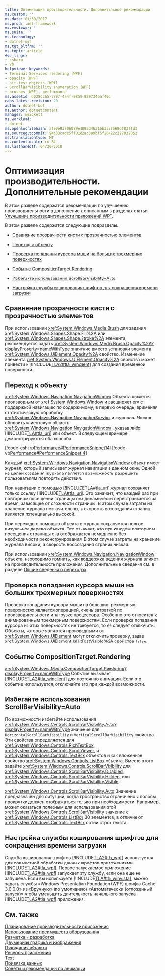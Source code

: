 ```yaml
---
title: Оптимизация производительности. Дополнительные рекомендации
ms.custom: ''
ms.date: 03/30/2017
ms.prod: .net-framework
ms.reviewer: ''
ms.suite: ''
ms.technology:
- dotnet-wpf
ms.tgt_pltfrm: ''
ms.topic: article
dev_langs:
- csharp
- vb
helpviewer_keywords:
- Terminal Services rendering [WPF]
- opacity [WPF]
- hit-test objects [WPF]
- ScrollBarVisibility enumeration [WPF]
- brushes [WPF], performance
ms.assetid: d028cc65-7e97-4a4f-9859-929734eaf40d
caps.latest.revision: 20
author: dotnet-bot
ms.author: dotnetcontent
manager: wpickett
ms.workload:
- dotnet
ms.openlocfilehash: afe0e93706089e1893d46316b33c2568df83ffd3
ms.sourcegitcommit: 94d33cadc5ff81d2ac389bf5f26422c227832052
ms.translationtype: MT
ms.contentlocale: ru-RU
ms.lasthandoff: 04/30/2018
---
```

# <a name="optimizing-performance-other-recommendations"></a>Оптимизация производительности. Дополнительные рекомендации
<a name="introduction"></a> В этом разделе содержатся рекомендации по улучшению производительности в дополнение к описанным в разделах статьи [Улучшение производительности приложений WPF](../../../../docs/framework/wpf/advanced/optimizing-wpf-application-performance.md).  
  
 В этом разделе содержатся следующие подразделы.  
  
-   [Сравнение прозрачности кисти с прозрачностью элементов](#Opacity)  
  
-   [Переход к объекту](#Navigation_Objects)  
  
-   [Проверка попадания курсора мыши на больших трехмерных поверхностях](#Hit_Testing)  
  
-   [Событие CompositionTarget.Rendering](#CompositionTarget_Rendering_Event)  
  
-   [Избегайте использования ScrollBarVisibility=Auto](#Avoid_Using_ScrollBarVisibility)  
  
-   [Настройка службы кэширования шрифтов для сокращения времени загрузки](#FontCache)  
  
<a name="Opacity"></a>   
## <a name="opacity-on-brushes-versus-opacity-on-elements"></a>Сравнение прозрачности кисти с прозрачностью элементов  
 При использовании <xref:System.Windows.Media.Brush> для задания <xref:System.Windows.Shapes.Shape.Fill%2A> или <xref:System.Windows.Shapes.Shape.Stroke%2A> элемента, рекомендуется задать <xref:System.Windows.Media.Brush.Opacity%2A?displayProperty=nameWithType> значение вместо установки элемента <xref:System.Windows.UIElement.Opacity%2A> свойство. Изменение элемента <xref:System.Windows.UIElement.Opacity%2A> свойство может привести к [!INCLUDE[TLA2#tla_winclient](../../../../includes/tla2sharptla-winclient-md.md)] для создания временной поверхности.  
  
<a name="Navigation_Objects"></a>   
## <a name="navigation-to-object"></a>Переход к объекту  
 <xref:System.Windows.Navigation.NavigationWindow> Объекта является производным от <xref:System.Windows.Window> и расширяет его с поддержкой навигацию по содержимому, в первую очередь, применяя статистическую обработку <xref:System.Windows.Navigation.NavigationService> и журнала. Можно обновить клиентскую область <xref:System.Windows.Navigation.NavigationWindow> , указав либо [!INCLUDE[TLA#tla_uri](../../../../includes/tlasharptla-uri-md.md)] или объект. В следующем примере демонстрируются оба способа.  
  
 [!code-csharp[Performance#PerformanceSnippet14](../../../../samples/snippets/csharp/VS_Snippets_Wpf/Performance/CSharp/TestNavigation.xaml.cs#performancesnippet14)]
 [!code-vb[Performance#PerformanceSnippet14](../../../../samples/snippets/visualbasic/VS_Snippets_Wpf/Performance/visualbasic/testnavigation.xaml.vb#performancesnippet14)]  
  
 Каждый <xref:System.Windows.Navigation.NavigationWindow> объект имеет журнал, который записывает журнал навигации в данном окне. Одной из целей создания журнала является возможность разрешить пользователям повторять действия.  
  
 При навигации с помощью [!INCLUDE[TLA#tla_uri](../../../../includes/tlasharptla-uri-md.md)] журнал сохраняет только ссылку [!INCLUDE[TLA#tla_uri](../../../../includes/tlasharptla-uri-md.md)]. Это означает, что каждый раз при повторном посещении страницы она динамически перестраивается за время, зависящее от сложности страницы. В этом случае затраты на хранение журнала незначительны, а скорость воссоздания страниц является потенциально высокой.  
  
 При переходе с помощью объекта в журнал сохраняется полное визуальное дерево объекта. Это означает, что при каждом повторном посещении страницы она отображается немедленно без необходимости реконструирования. В этом случае затраты на хранение журнала высоки, а скорость воссоздания страниц низкая.  
  
 При использовании <xref:System.Windows.Navigation.NavigationWindow> объекта, необходимо помнить, как поддержка ведения журнала влияет на производительность приложения. Дополнительные сведения см. в разделе [Общие сведения о переходах](../../../../docs/framework/wpf/app-development/navigation-overview.md).  
  
<a name="Hit_Testing"></a>   
## <a name="hit-testing-on-large-3d-surfaces"></a>Проверка попадания курсора мыши на больших трехмерных поверхностях  
 Проверка попадания курсора мыши на больших трехмерных поверхностях является операцией, очень затратной по производительности и загрузке процессора. Особенно это относится к анимированным трехмерным поверхностям. Если проверка попадания курсора на этих поверхностях не требуется, то ее следует отключить. Объекты, которые являются производными от <xref:System.Windows.UIElement> могут отключить проверку, задав <xref:System.Windows.UIElement.IsHitTestVisible%2A> свойства `false`.  
  
<a name="CompositionTarget_Rendering_Event"></a>   
## <a name="compositiontargetrendering-event"></a>Событие CompositionTarget.Rendering  
 <xref:System.Windows.Media.CompositionTarget.Rendering?displayProperty=nameWithType> Событие вызывает [!INCLUDE[TLA2#tla_winclient](../../../../includes/tla2sharptla-winclient-md.md)] для постоянно анимации. Если это событие используется, отключайте его при каждой возможности.  
  
<a name="Avoid_Using_ScrollBarVisibility"></a>   
## <a name="avoid-using-scrollbarvisibilityauto"></a>Избегайте использования ScrollBarVisibility=Auto  
 По возможности избегайте использования <xref:System.Windows.Controls.ScrollBarVisibility.Auto?displayProperty=nameWithType> значение для `HorizontalScrollBarVisibility` и `VerticalScrollBarVisibility` свойства. Эти свойства определяются для <xref:System.Windows.Controls.RichTextBox>, <xref:System.Windows.Controls.ScrollViewer>, и <xref:System.Windows.Controls.TextBox> объектов и как вложенное свойство <xref:System.Windows.Controls.ListBox> объекта. Вместо этого задайте <xref:System.Windows.Controls.ScrollBarVisibility> для <xref:System.Windows.Controls.ScrollBarVisibility.Disabled>, <xref:System.Windows.Controls.ScrollBarVisibility.Hidden>, или <xref:System.Windows.Controls.ScrollBarVisibility.Visible>.  
  
 <xref:System.Windows.Controls.ScrollBarVisibility.Auto> Значение предназначен для ситуаций, когда пространство ограничено и полосы прокрутки должен отображаться только при необходимости. Например, может оказаться полезным для использования этой <xref:System.Windows.Controls.ScrollBarVisibility> значение с <xref:System.Windows.Controls.ListBox> 30 элементов, в отличие от <xref:System.Windows.Controls.TextBox> сотни строк текста.  
  
<a name="FontCache"></a>   
## <a name="configure-font-cache-service-to-reduce-start-up-time"></a>Настройка службы кэширования шрифтов для сокращения времени загрузки  
 Служба кэширования шрифтов [!INCLUDE[TLA2#tla_wpf](../../../../includes/tla2sharptla-wpf-md.md)] используется для совместной обработки данных шрифтов приложениями [!INCLUDE[TLA2#tla_wpf](../../../../includes/tla2sharptla-wpf-md.md)]. Первое запускаемое приложение [!INCLUDE[TLA2#tla_wpf](../../../../includes/tla2sharptla-wpf-md.md)] запускает эту службу, если она еще не запущена. Если вы используете [!INCLUDE[TLA#tla_winvista](../../../../includes/tlasharptla-winvista-md.md)], можно задать службы «Windows Presentation Foundation (WPF) шрифта Cache 3.0.0.0» из «Вручную» (по умолчанию) «Автоматически (отложенный запуск)» чтобы уменьшить длительность начального запуска [!INCLUDE[TLA2#tla_wpf](../../../../includes/tla2sharptla-wpf-md.md)] приложения.  
  
## <a name="see-also"></a>См. также  
 [Планирование производительности приложения](../../../../docs/framework/wpf/advanced/planning-for-application-performance.md)  
 [Использование преимуществ оборудования](../../../../docs/framework/wpf/advanced/optimizing-performance-taking-advantage-of-hardware.md)  
 [Разметка и разработка](../../../../docs/framework/wpf/advanced/optimizing-performance-layout-and-design.md)  
 [Двумерная графика и изображения](../../../../docs/framework/wpf/advanced/optimizing-performance-2d-graphics-and-imaging.md)  
 [Поведение объекта](../../../../docs/framework/wpf/advanced/optimizing-performance-object-behavior.md)  
 [Ресурсы приложений](../../../../docs/framework/wpf/advanced/optimizing-performance-application-resources.md)  
 [Text](../../../../docs/framework/wpf/advanced/optimizing-performance-text.md)  
 [Привязка данных](../../../../docs/framework/wpf/advanced/optimizing-performance-data-binding.md)  
 [Советы и рекомендации по анимации](../../../../docs/framework/wpf/graphics-multimedia/animation-tips-and-tricks.md)
